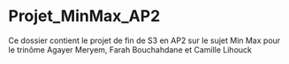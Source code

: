 # Projet_MinMax_AP2
Ce dossier contient le projet de fin de S3 en AP2 sur le sujet Min Max pour le trinôme Agayer Meryem, Farah Bouchahdane et Camille Lihouck
